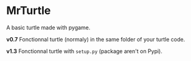 # MrTurtle
A basic turtle made with pygame.

**v0.7**
Fonctionnal turtle (normaly) in the same folder of your turtle code.

**v1.3**
Fonctionnal turtle with `setup.py` (package aren't on Pypi).
